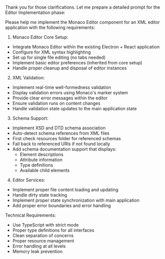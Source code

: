 Thank you for those clarifications. Let me prepare a detailed prompt for the Editor Implementation phase:

Please help me implement the Monaco Editor component for an XML editor application with the following requirements:

1. Monaco Editor Core Setup:
- Integrate Monaco Editor within the existing Electron + React application
- Configure for XML syntax highlighting
- Set up for single file editing (no tabs needed)
- Implement basic editor preferences (inherited from core setup)
- Handle proper cleanup and disposal of editor instances

2. XML Validation:
- Implement real-time well-formedness validation
- Display validation errors using Monaco's marker system
- Provide clear error messages within the editor
- Ensure validation runs on content changes
- Handle validation state updates to the main application state

3. Schema Support:
- Implement XSD and DTD schema association
- Auto-detect schema references from XML files
- First check resources folder for referenced schemas
- Fall back to referenced URIs if not found locally
- Add schema documentation support that displays:
  - Element descriptions
  - Attribute information
  - Type definitions
  - Available child elements

4. Editor Services:
- Implement proper file content loading and updating
- Handle dirty state tracking
- Implement proper state synchronization with main application
- Add proper error boundaries and error handling

Technical Requirements:
- Use TypeScript with strict mode
- Proper type definitions for all interfaces
- Clean separation of concerns
- Proper resource management
- Error handling at all levels
- Memory leak prevention